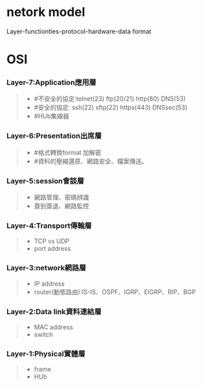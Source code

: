 # netork model

Layer-functionties-protocol-hardware-data format

# OSI

### Layer-7:Application應用層
>* #不安全的協定:telnet(23)  ftp(20/21)  http(80)      DNS(53)
>* #安全的協定:   ssh(22)    sftp(22)   https(443)    DNSsec(53)
>* #HUb集線器

### Layer-6:Presentation出席層 
>* #格式轉換format 加解密
>* #資料的壓縮還原、網路安全、檔案傳送。

### Layer-5:session會談層
>* 網路管理、密碼辨識
>* 簽到簽退、網路監控

### Layer-4:Transport傳輸層
>* TCP vs UDP
>* port address

### Layer-3:network網路層 
>* IP address
>* router(動態路由):IS-IS、OSPF、IGRP、EIGRP、RIP、BGP

### Layer-2:Data link資料連結層
>* MAC address
>* switch

### Layer-1:Physical實體層
>* frame
>* HUb

